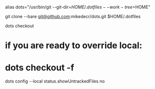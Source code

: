 alias dots="/usr/bin/git --git-dir=$HOME/.dotfiles --work-tree=$HOME"

git clone --bare git@github.com:mikedecr/dots.git $HOME/.dotfiles

dots checkout
# if you are ready to override local:
# dots checkout -f

dots config --local status.showUntrackedFiles no

